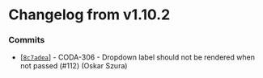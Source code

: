 # Changelog from v1.10.2
### Commits
* [[`8c7adea`](http://github.com/coda-it/graphen/commit/8c7adeaa7b7fbe1faac8eb119119dbfc3e67eb4d)] - CODA-306 - Dropdown label should not be rendered when not passed (#112) (Oskar Szura)